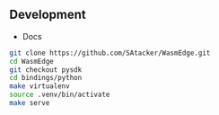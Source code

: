 ## Development

* Docs
```sh
git clone https://github.com/SAtacker/WasmEdge.git
cd WasmEdge
git checkout pysdk
cd bindings/python
make virtualenv
source .venv/bin/activate
make serve
```